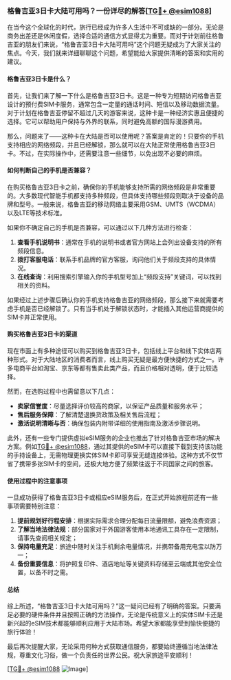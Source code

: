 ### 格鲁吉亚3日卡大陆可用吗？一份详尽的解答[[TG💪+ @esim1088](https://t.me/s/esim1088)]

在当今这个全球化的时代，旅行已经成为许多人生活中不可或缺的一部分。无论是商务出差还是休闲度假，选择合适的通信方式显得尤为重要。而对于计划前往格鲁吉亚的朋友们来说，“格鲁吉亚3日卡大陆可用吗”这个问题无疑成为了大家关注的焦点。今天，我们就来详细聊聊这个问题，希望能给大家提供清晰的答案和实用的建议。

#### 格鲁吉亚3日卡是什么？

首先，让我们来了解一下什么是格鲁吉亚3日卡。这是一种专为短期访问格鲁吉亚设计的预付费SIM卡服务，通常包含一定量的通话时间、短信以及移动数据流量。对于计划在格鲁吉亚停留不超过几天的游客来说，这种卡是一种经济实惠且便捷的选择。它可以帮助用户保持与外界的联系，同时避免高额的国际漫游费用。

那么，问题来了——这种卡在大陆是否可以使用呢？答案是肯定的！只要你的手机支持相应的网络频段，并且已经解锁，那么就可以在大陆正常使用格鲁吉亚3日卡。不过，在实际操作中，还需要注意一些细节，以免出现不必要的麻烦。

#### 如何判断自己的手机是否兼容？

在购买格鲁吉亚3日卡之前，确保你的手机能够支持所需的网络频段是非常重要的。大多数现代智能手机都支持多种频段，但具体支持哪些频段则取决于设备的品牌和型号。一般来说，格鲁吉亚的移动网络主要采用GSM、UMTS（WCDMA）以及LTE等技术标准。

如果你不确定自己的手机是否兼容，可以通过以下几种方法进行检查：

1. **查看手机说明书**：通常在手机的说明书或者官方网站上会列出设备支持的所有频段信息。
2. **拨打客服电话**：联系手机品牌的官方客服，询问他们关于频段支持的具体情况。
3. **在线查询**：利用搜索引擎输入你的手机型号加上“频段支持”关键词，可以找到相关的资料。

如果经过上述步骤后确认你的手机支持格鲁吉亚的网络频段，那么接下来就需要考虑手机是否已经解锁了。只有当手机处于解锁状态时，才能插入其他运营商提供的SIM卡并正常使用。

#### 购买格鲁吉亚3日卡的渠道

现在市面上有多种途径可以购买到格鲁吉亚3日卡，包括线上平台和线下实体店两种形式。对于大陆地区的消费者而言，线上购买无疑是最方便快捷的方式之一。许多电商平台如淘宝、京东等都有售卖此类产品，而且价格相对透明，便于比较选择。

然而，在选购过程中也需留意以下几点：
- **卖家信誉度**：尽量选择评价较高的商家，以保证产品质量和服务水平；
- **售后服务保障**：了解清楚退换货政策及相关售后流程；
- **激活说明清晰与否**：确保包装内附带详细的使用指南及激活步骤说明。

此外，还有一些专门提供虚拟eSIM服务的企业也推出了针对格鲁吉亚市场的解决方案。例如[TG💪+ @esim1088](https://t.me/s/esim1088)，通过其提供的eSIM卡可以直接下载到支持该功能的手持设备上，无需物理更换实体SIM卡即可享受无缝连接体验。这种方式不仅节省了携带多张SIM卡的空间，还极大地方便了频繁往返于不同国家之间的旅客。

#### 使用过程中的注意事项

一旦成功获得了格鲁吉亚3日卡或相应eSIM服务后，在正式开始旅程前还有一些事项需要特别注意：

1. **提前规划好行程安排**：根据实际需求合理分配每日流量限额，避免浪费资源；
2. **了解当地法律法规**：部分国家对于外国游客使用本地通讯工具存在一定限制，请事先查阅相关规定；
3. **保持电量充足**：旅途中随时关注手机剩余电量情况，并携带备用充电宝以防万一；
4. **备份重要信息**：将护照复印件、酒店地址等关键资料存储至云端或其他安全位置，以备不时之需。

#### 总结

综上所述，“格鲁吉亚3日卡大陆可用吗？”这一疑问已经有了明确的答案。只要满足必要的硬件条件并且按照正确的方法操作，无论是传统意义上的实体SIM卡还是新兴起的eSIM技术都能够顺利应用于大陆市场。希望大家都能享受到愉快便捷的旅行体验！

最后再次提醒大家，无论采用何种方式获取通信服务，都要始终遵循当地法律法规，尊重文化习俗，做一个负责任的世界公民。祝大家旅途平安顺利！

[[TG💪+ @esim1088](https://t.me/s/esim1088) ![Image](https://i.postimg.cc/4NQfJmqS/Snipaste-2025-05-13-00-14-12.png)]
